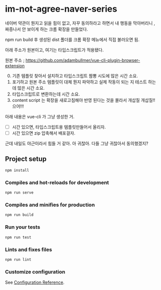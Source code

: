 # im-not-agree-naver-series

네이버 약관이 뭔지고 읽을 힘이 없고, 자꾸 동의하라고 하면서 내 행동을 막아버리니 ,짜증나서 안 보이게 하는 크롬 확장을 만들었다.

npm run build 후 생성된 dist 폴더를 크롬 확장 메뉴에서 직접 불러오면 됨.

아래 주소가 원본이고, 여기는 타입스크립트가 적용됐다.

원본 주소 ; https://github.com/adambullmer/vue-cli-plugin-browser-extension

0. 기존 템플릿 찾아서 설치하고 타입스크립트 짬뽕 시도에 많은 시간 소요.
1. 포기하고 원본 주소 템플릿이 대체 뭔지 파악하고 실제 작동이 되는 지 테스트 하는데 많은 시간 소요.
2. 타입스크립트로 변환하는데 시간 소요.
3. content script 는 확장을 새로고침해야 반영 된다는 것을 몰라서 개삽질 개삽질!! 으어!!!

아래 내용은 vue-cli 가 그냥 생성한 거.

- [ ] 시간 있으면, 타입스크립트용 템플릿만들어서 올리자.
- [ ] 시간 있으면 zip 압축해서 배포걸자.

근데 내일도 야근이라서 힘들 거 같아. 아 귀찮아. 다들 그냥 귀찮아서 동의했겠지?


## Project setup
```
npm install
```

### Compiles and hot-reloads for development
```
npm run serve
```

### Compiles and minifies for production
```
npm run build
```

### Run your tests
```
npm run test
```

### Lints and fixes files
```
npm run lint
```

### Customize configuration
See [Configuration Reference](https://cli.vuejs.org/config/).
